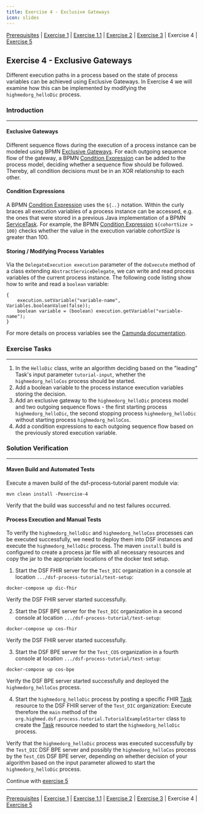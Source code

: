 ```yaml
---
title: Exercise 4 - Exclusive Gateways
icon: slides
---
```

 [Prerequisites](/stable/guideline/tutorial/prerequisites.md) | [Exercise 1](/stable/guideline/tutorial/exercise1-simpleProcess.md) | [Exercise 1.1](/stable/guideline/tutorial/exercise11-processDebugging.md) | [Exercise 2](/stable/guideline/tutorial/exercise2-inputParameters.md) | [Exercise 3](/stable/guideline/tutorial/exercise3-messageEvents.md) | Exercise 4 | [Exercise 5](/stable/guideline/tutorial/exercise5-eventBasedGateways.md)
 
##  Exercise 4 - Exclusive Gateways
Different execution paths in a process based on the state of process variables can be achieved using Exclusive Gateways. In Exercise 4 we will examine how this can be implemented by modifying the ``highmedorg_helloDic`` process.

### Introduction
---
#### Exclusive Gateways

Different sequence flows during the execution of a process instance can be modeled using BPMN [Exclusive Gateways](https://docs.camunda.org/manual/7.4/reference/bpmn20/gateways/exclusive-gateway/). For each outgoing sequence flow of the gateway, a BPMN [Condition Expression](https://docs.camunda.org/manual/7.17/user-guide/process-engine/expression-language/#conditions) can be added to the process model, deciding whether a sequence flow should be followed. Thereby, all condition decisions must be in an XOR relationship to each other.

#### Condition Expressions

A BPMN [Condition Expression](https://docs.camunda.org/manual/7.17/user-guide/process-engine/expression-language/#conditions) uses the ``${..}`` notation. Within the curly braces all execution variables of a process instance can be accessed, e.g. the ones that were stored in a previous Java implementation of a BPMN [ServiceTask](https://docs.camunda.org/manual/7.17/reference/bpmn20/tasks/service-task/). For example, the BPMN [Condition Expression](https://docs.camunda.org/manual/7.17/user-guide/process-engine/expression-language/#conditions) ``${cohortSize > 100}`` checks whether the value in the execution variable *cohortSize* is greater than 100.

#### Storing / Modifying Process Variables

Via the ``DelegateExecution execution`` parameter of the ``doExecute`` method of a class extending ``AbstractServiceDelegate``, we can write and read process variables of the current process instance. The following code listing show how to write and read a ``boolean`` variable:
```
{
	execution.setVariable("variable-name", Variables.booleanValue(false));
	boolean variable = (boolean) execution.getVariable("variable-name");
}
```
For more details on process variables see the [Camunda documentation](https://docs.camunda.org/manual/7.17/user-guide/process-engine/variables/).

### Exercise Tasks
---

1. In the ``HelloDic`` class, write an algorithm deciding based on the "leading" Task's input parameter ``tutorial-input``, whether the ``highmedorg_helloCos`` process should be started.
2. Add a boolean variable to the process instance execution variables storing the decision.
3. Add an exclusive gateway to the ``highmedorg_helloDic`` process model and two outgoing sequence flows - the first starting process ``highmedorg_helloDic``, the second stopping process ``highmedorg_helloDic`` without starting process ``highmedorg_helloCos``.
4. Add a condition expressions to each outgoing sequence flow based on the previously stored execution variable.

### Solution Verification
--- 
#### Maven Build and Automated Tests

Execute a maven build of the dsf-process-tutorial parent module via:
```
mvn clean install -Pexercise-4
```
Verify that the build was successful and no test failures occurred.

#### Process Execution and Manual Tests

To verify the ``highmedorg_helloDic`` and ``highmedorg_helloCos`` processes can be executed successfully, we need to deploy them into DSF instances and execute the ``highmedorg_helloDic`` process. The maven ``install`` build is configured to create a process jar file with all necessary resources and copy the jar to the appropriate locations of the docker test setup.

1. Start the DSF FHIR server for the ``Test_DIC`` organization in a console at location ``.../dsf-process-tutorial/test-setup``:
```
docker-compose up dic-fhir
```
Verify the DSF FHIR server started successfully.

2. Start the DSF BPE server for the ``Test_DIC`` organization in a second console at location ``.../dsf-process-tutorial/test-setup``:
```
docker-compose up cos-fhir
```
Verify the DSF FHIR server started successfully.

3. Start the DSF BPE server for the ``Test_COS`` organization in a fourth console at location ``.../dsf-process-tutorial/test-setup``:
```
docker-compose up cos-bpe
```
Verify the DSF BPE server started successfully and deployed the ``highmedorg_helloCos`` process.

4. Start the ``highmedorg_helloDic`` process by posting a specific FHIR [Task](http://hl7.org/fhir/R4/task.html) resource to the DSF FHIR server of the ``Test_DIC`` organization: Execute therefore the ``main`` method of the ``org.highmed.dsf.process.tutorial.TutorialExampleStarter`` class to create the [Task](http://hl7.org/fhir/R4/task.html) resource needed to start the ``highmedorg_helloDic`` process.

Verify that the ``highmedorg_helloDic`` process was executed successfully by the ``Test_DIC`` DSF BPE server and possibly the ``highmedorg_helloCos`` process by the ``Test_COS`` DSF BPE server, depending on whether decision of your algorithm based on the input parameter allowed to start the ``highmedorg_helloDic`` process.


Continue with [exercise 5](/stable/guideline/tutorial/exercise5-eventBasedGateways.md)




---
 [Prerequisites](/stable/guideline/tutorial/prerequisites.md) | [Exercise 1](/stable/guideline/tutorial/exercise1-simpleProcess.md) | [Exercise 1.1](/stable/guideline/tutorial/exercise11-processDebugging.md) | [Exercise 2](/stable/guideline/tutorial/exercise2-inputParameters.md) | [Exercise 3](/stable/guideline/tutorial/exercise3-messageEvents.md) | Exercise 4 | [Exercise 5](/stable/guideline/tutorial/exercise5-eventBasedGateways.md)